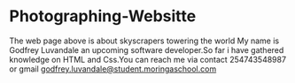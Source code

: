 # Photographing-Websitte
The web page above is about skyscrapers towering the world
My name is Godfrey Luvandale an upcoming software developer.So far i have gathered knowledge on HTML and Css.You can reach me via contact 254743548987 or gmail godfrey.luvandale@student.moringaschool.com
